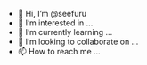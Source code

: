 - 👋 Hi, I’m @seefuru
- 👀 I’m interested in ...
- 🌱 I’m currently learning ...
- 💞️ I’m looking to collaborate on ...
- 📫 How to reach me ...

<!---
seefuru/seefuru is a ✨ special ✨ repository because its `README.md` (this file) appears on your GitHub profile.
You can click the Preview link to take a look at your changes.
--->
